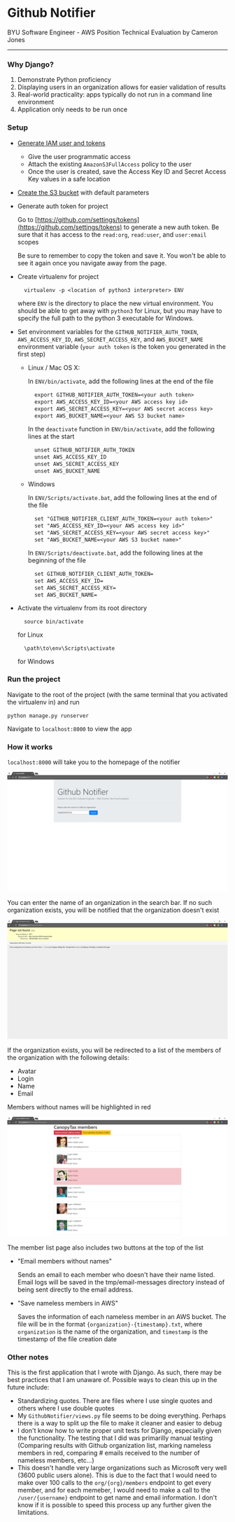 # Github Notifier

BYU Software Engineer - AWS Position Technical Evaluation by Cameron Jones

* * * 

### Why Django?

1. Demonstrate Python proficiency
2. Displaying users in an organization allows for easier validation of results
3. Real-world practicality: apps typically do not run in a command line environment
4. Application only needs to be run once

### Setup
* [Generate IAM user and tokens](https://console.aws.amazon.com/iam)

    * Give the user programmatic access
    * Attach the existing `AmazonS3FullAccess` policy to the user
    * Once the user is created, save the Access Key ID and Secret Access Key values in a safe location

* [Create the S3 bucket](https://console.aws.amazon.com/s3) with default parameters

* Generate auth token for project

    Go to [https://github.com/settings/tokens](https://github.com/settings/tokens) to generate a new auth token. Be sure that it has access to the `read:org`, `read:user`, and `user:email` scopes 
    
    Be sure to remember to copy the token and save it. You won't be able to see it again once you navigate away from the page.

* Create virtualenv for project

        virtualenv -p <location of python3 interpreter> ENV
    
    where `ENV` is the directory to place the new virtual environment. You should be able to get away with `python3` for Linux, but you may have to specify the full path to the python 3 executable for Windows.

* Set environment variables for the `GITHUB_NOTIFIER_AUTH_TOKEN`, `AWS_ACCESS_KEY_ID`, `AWS_SECRET_ACCESS_KEY`, and `AWS_BUCKET_NAME` environment variable (`your auth token` is the token you generated in the first step)

    * Linux / Mac OS X:
        
        In `ENV/bin/activate`, add the following lines at the end of the file
    
            export GITHUB_NOTIFIER_AUTH_TOKEN=<your auth token>
            export AWS_ACCESS_KEY_ID=<your AWS access key id>
            export AWS_SECRET_ACCESS_KEY=<your AWS secret access key>
            export AWS_BUCKET_NAME=<your AWS S3 bucket name>
            
        In the `deactivate` function in `ENV/bin/activate`, add the following lines at the start
        
            unset GITHUB_NOTIFIER_AUTH_TOKEN
            unset AWS_ACCESS_KEY_ID
            unset AWS_SECRET_ACCESS_KEY
            unset AWS_BUCKET_NAME
    
    * Windows
    
        In `ENV/Scripts/activate.bat`, add the following lines at the end of the file

            set "GITHUB_NOTIFIER_CLIENT_AUTH_TOKEN=<your auth token>"
            set "AWS_ACCESS_KEY_ID=<your AWS access key id>"
            set "AWS_SECRET_ACCESS_KEY=<your AWS secret access key>"
            set "AWS_BUCKET_NAME=<your AWS S3 bucket name>"
        
        In `ENV/Scripts/deactivate.bat`, add the following lines at the beginning of the file
        
            set GITHUB_NOTIFIER_CLIENT_AUTH_TOKEN=
            set AWS_ACCESS_KEY_ID=
            set AWS_SECRET_ACCESS_KEY=
            set AWS_BUCKET_NAME=

* Activate the virtualenv from its root directory

        source bin/activate
    for Linux
    
        \path\to\env\Scripts\activate
    for Windows

    
    
### Run the project

Navigate to the root of the project (with the same terminal that you activated the virtualenv in) and run

    python manage.py runserver

Navigate to `localhost:8000` to view the app

### How it works

`localhost:8000` will take you to the homepage of the notifier

![Homepage image](./screenshots/home-screen.png)

You can enter the name of an organization in the search bar. If no such organization exists, you will be notified that the organization doesn't exist

![Not Found image](./screenshots/404.png)

If the organization exists, you will be redirected to a list of the members of the organization with the following details:

* Avatar
* Login
* Name
* Email

Members without names will be highlighted in red

![Member List image](./screenshots/member-list.png)

The member list page also includes two buttons at the top of the list

* "Email members without names"

    Sends an email to each member who doesn't have their name listed. Email logs will be saved in the tmp/email-messages directory instead of being sent directly to the email address.

* "Save nameless members in AWS"

    Saves the information of each nameless member in an AWS bucket. The file will be in the format `{organization}-{timestamp}.txt`, where `organization` is the name of the organization, and `timestamp` is the timestamp of the file creation date


### Other notes

This is the first application that I wrote with Django. As such, there may be best practices that I am unaware of. Possible ways to clean this up in the future include:

* Standardizing quotes. There are files where I use single quotes and others where I use double quotes
* My `GithubNotifier/views.py` file seems to be doing everything. Perhaps there is a way to split up the file to make it cleaner and easier to debug
* I don't know how to write proper unit tests for Django, especially given the functionality. The testing that I did was primarilly manual testing (Comparing results with Github organization list, marking nameless members in red, comparing # emails received to the number of nameless members, etc...)
* This doesn't handle very large organizations such as Microsoft very well (3600 public users alone). This is due to the fact that I would need to make over 100 calls to the `org/{org}/members` endpoint to get every member, and for each memeber, I would need to make a call to the `/user/{username}` endpoint to get name and email information. I don't know if it is possible to speed this process up any further given the limitations.